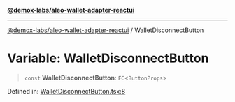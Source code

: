 [**@demox-labs/aleo-wallet-adapter-reactui**](../README.md)

***

[@demox-labs/aleo-wallet-adapter-reactui](../README.md) / WalletDisconnectButton

# Variable: WalletDisconnectButton

> `const` **WalletDisconnectButton**: `FC`\<`ButtonProps`\>

Defined in: [WalletDisconnectButton.tsx:8](https://github.com/demox-labs/aleo-wallet-adapter/blob/818636b4a87a5b81f15303d0099057a3563c844a/packages/ui/src/WalletDisconnectButton.tsx#L8)
